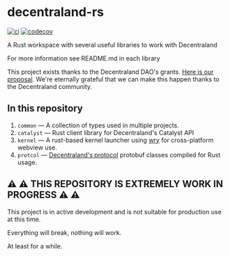 # decentraland-rs
[![ci](https://github.com/hiddenpeopleclub/decentraland-rs/actions/workflows/ci.yaml/badge.svg)](https://github.com/hiddenpeopleclub/decentraland-rs/actions/workflows/ci.yaml)
[![codecov](https://codecov.io/gh/hiddenpeopleclub/decentraland-rs/branch/main/graph/badge.svg?token=27AwcuMf9H)](https://codecov.io/gh/hiddenpeopleclub/decentraland-rs)

A Rust workspace with several useful libraries to work with Decentraland

For more information see README.md in each library

This project exists thanks to the Decentraland DAO's grants. [Here is our proposal](https://governance.decentraland.org/proposal/?id=1959b490-f726-11ec-805c-77efd746e6b7). We're eternally grateful that we can make this happen thanks to the Decentraland community.


## In this repository

1. `common` — A collection of types used in multiple projects.
2. `catalyst` — Rust client library for Decentraland's Catalyst API
3. `kernel` — A rust-based kernel launcher using [wry](https://github.com/tauri-apps/wry) for cross-platform webview use.
4. `protcol`  — [Decentraland's protocol](https://github.com/decentraland/protocol) protobuf classes compiled for Rust usage.
## :warning: :warning: THIS REPOSITORY IS EXTREMELY WORK IN PROGRESS :warning: :warning:

This project is in active development and is not suitable for production use at this time. 

Everything will break, nothing will work. 

At least for a while.
